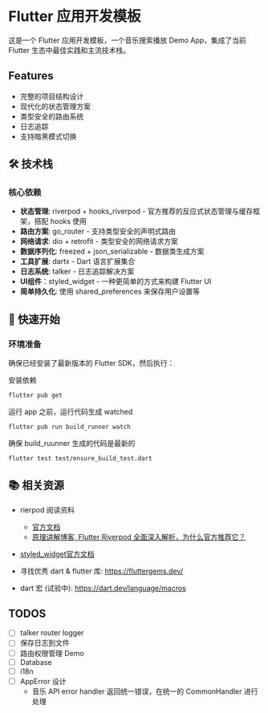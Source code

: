 # Flutter 应用开发模板

这是一个 Flutter 应用开发模板，一个音乐搜索播放 Demo App，集成了当前 Flutter 生态中最佳实践和主流技术栈。

## Features

- 完整的项目结构设计
- 现代化的状态管理方案
- 类型安全的路由系统
- 日志追踪
- 支持暗黑模式切换

## 🛠 技术栈

### 核心依赖

- **状态管理**: riverpod + hooks_riverpod - 官方推荐的反应式状态管理与缓存框架，搭配 hooks 使用
- **路由方案**: go_router - 支持类型安全的声明式路由
- **网络请求**: dio + retrofit - 类型安全的网络请求方案
- **数据序列化**: freezed + json_serializable - 数据类生成方案
- **工具扩展**: dartx - Dart 语言扩展集合
- **日志系统**: talker - 日志追踪解决方案
- **UI组件**：styled_widget - 一种更简单的方式来构建 Flutter UI
- **简单持久化**: 使用 shared_preferences 来保存用户设置等

## 🎯 快速开始

### 环境准备

确保已经安装了最新版本的 Flutter SDK，然后执行：

安装依赖

```bash
flutter pub get
```

运行 app 之前，运行代码生成 watched

```bash
flutter pub run build_runner watch
```

确保 build_ruunner 生成的代码是最新的

```bash
flutter test test/ensure_build_test.dart
```

## 📚 相关资源

- rierpod 阅读资料
  - [官方文档](https://riverpod.dev/docs/essentials/first_request)
  - [原理讲解博客, Flutter Riverpod 全面深入解析，为什么官方推荐它？](https://juejin.cn/post/7063111063427874847#heading-10)
- [styled_widget官方文档](https://github.com/ReinBentdal/styled_widget)

- 寻找优秀 dart & flutter 库: https://fluttergems.dev/
- dart 宏 (试验中): https://dart.dev/language/macros

## TODOS

- [ ] talker router logger
- [ ] 保存日志到文件
- [ ] 路由权限管理 Demo
- [ ] Database
- [ ] i18n
- [ ] AppError 设计
  - 音乐 API error handler 返回统一错误，在统一的 CommonHandler 进行处理